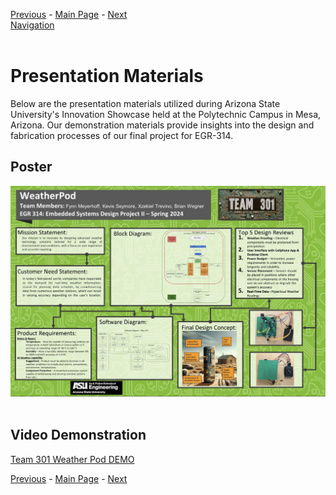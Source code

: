 [Previous](https://github.com/314-grp-301/314-grp-301.github.io/blob/main/Assignments/10-Software-Implementation.md) - [Main Page](../README.md) - [Next](https://github.com/314-grp-301/314-grp-301.github.io/blob/main/Assignments/12-System-Verification.md)<br>
[Navigation](https://github.com/314-grp-301/314-grp-301.github.io/blob/main/docs/Navigation.md)<br><br>
# Presentation Materials
Below are the presentation materials utilized during Arizona State University's Innovation Showcase held at the Polytechnic Campus in Mesa, Arizona. Our demonstration materials provide insights into the design and fabrication processes of our final project for EGR-314.

## Poster


![alt text](https://raw.githubusercontent.com/314-grp-301/314-grp-301.github.io/main/docs/assets/images/InnovationShowcasePoster.png)<br><br>

## Video Demonstration

[Team 301 Weather Pod DEMO](http://www.youtube.com/watch?v=VIDEO_ID](https://studio.youtube.com/video/OLuJ74ViMqo/edit))


[Previous](https://github.com/314-grp-301/314-grp-301.github.io/blob/main/Assignments/10-Software-Implementation.md) - [Main Page](../README.md) - [Next](https://github.com/314-grp-301/314-grp-301.github.io/blob/main/Assignments/12-System-Verification.md)

